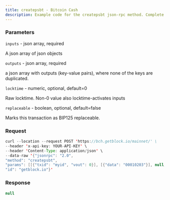 ```yaml
---
title: createpsbt - Bitcoin Cash
description: Example code for the createpsbt json-rpc method. Сomplete guide on how to use createpsbt json-rpc in GetBlock.io Web3 documentation.
---
```


### Parameters


`inputs` - json array, required

A json array of json objects

`outputs` - json array, required

a json array with outputs (key-value pairs), where none of the keys are
duplicated.

`locktime` - numeric, optional, default=0

Raw locktime. Non-0 value also locktime-activates inputs

`replaceable` - boolean, optional, default=false

Marks this transaction as BIP125 replaceable.

### Request

``` java
curl --location --request POST 'https://bch.getblock.io/mainnet/' \
--header 'x-api-key: YOUR-API-KEY' \
--header 'Content-Type: application/json' \
--data-raw '{"jsonrpc": "2.0",
"method": "createpsbt",
"params": [[{"txid": "myid", "vout": 0}], [{"data": "00010203"}], null, null],
"id": "getblock.io"}'
```

###  Response

``` java
null
```

